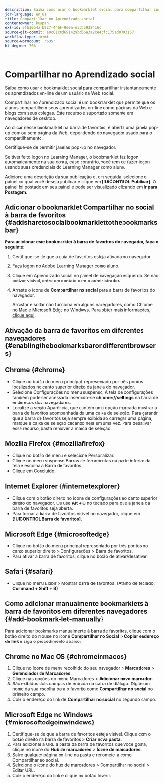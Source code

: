 ```yaml
---
description: Saiba como usar o bookmarklet social para compartilhar instantaneamente os aprendizados on-line de um usuário na Web social.
jcr-language: en_us
title: Compartilhar no Aprendizado social
contentowner: kuppan
exl-id: 5fb10b4a-b927-4466-9e0a-e33d5938416c
source-git-commit: a0c01c0d691429bd66a3a2ce4cfc175ad0703157
workflow-type: tm+mt
source-wordcount: '635'
ht-degree: 76%

---
```


# Compartilhar no Aprendizado social

Saiba como usar o bookmarklet social para compartilhar instantaneamente os aprendizados on-line de um usuário na Web social.

Compartilhar no Aprendizado social é um bookmarklet que permite que os alunos compartilhem seus aprendizados on-line como páginas da Web e blogs com seus colegas. Este recurso é suportado somente em navegadores de desktop.

Ao clicar nesse bookmarklet na barra de favoritos, é aberta uma janela pop-up com ou sem página da Web, dependendo do navegador usado para o compartilhamento.

<!--![](assets/share-to-social-popup-23.png)-->

Certifique-se de permitir janelas pop-up no navegador.

Se tiver feito logon no Learning Manager, o bookmarklet faz logon automaticamente na sua conta, caso contrário, você tem de fazer logon usando suas credenciais do Learning Manager como aluno.

Adicione uma descrição da sua publicação e, em seguida, selecione o painel no qual você deseja publicar e clique em **[!UICONTROL Publicar]**. O painel foi postado em seu painel e pode ser visualizado clicando em **Ir para Postagem**.

## Adicionar o bookmarklet Compartilhar no social à barra de favoritos {#addsharetosocialbookmarklettothebookmarksbar}

**Para adicionar este bookmarklet à barra de favoritos do navegador, faça o seguinte:**

1. Certifique-se de que a guia de favoritos esteja ativada no navegador.
1. Faça logon no Adobe Learning Manager como aluno.
1. Clique em Aprendizado social no painel de navegação esquerdo. Se não estiver visível, entre em contato com o administrador.
1. Arraste o ícone de **Compartilhar no social** para a barra de favoritos do navegador.

   Arrastar e soltar não funciona em alguns navegadores, como Chrome no Mac e Microsoft Edge no Windows. Para obter mais informações, [clique aqui](share-to-social.md#add%20bookmarkl-let%20manually).

   <!--![](assets/bookmarklet-2.gif)-->

## Ativação da barra de favoritos em diferentes navegadores {#enablingthebookmarksbarondifferentbrowsers}

## Chrome {#chrome}

* Clique no botão do menu principal, representado por três pontos localizados no canto superior direito da janela do navegador.
* Selecione Configurações no menu suspenso. A tela de configurações também pode ser acessada inserindo-se **chrome://settings** na barra de endereços dos navegadores.
* Localize a seção Aparência, que contém uma opção marcada mostrar a barra de favoritos acompanhada de uma caixa de seleção. Para garantir que a barra de favoritos seja sempre exibida ao carregar uma página, marque a caixa de seleção clicando nela em uma vez. Para desativar esse recurso, basta remover a marca de seleção.

## Mozilla Firefox {#mozillafirefox}

* Clique no botão de menu e selecione Personalizar.
* Clique no menu suspenso Barras de ferramentas na parte inferior da tela e escolha a Barra de favoritos.
* Clique em Concluído.

## Internet Explorer {#internetexplorer}

* Clique com o botão direito no ícone de configurações no canto superior direito do navegador. Ou use **Alt + C** no teclado para que a janela da barra de favoritos seja aberta.
* Para tornar a barra de favoritos visível no navegador, clique em **[!UICONTROL Barra de favoritos]**.

## Microsoft Edge {#microsoftedge}

* Clique no botão do menu principal representado por três pontos no canto superior direito > Configurações > Barra de favoritos.
* Para ativar a barra de favoritos, clique no botão de ativar/desativar.

## Safari {#safari}

* Clique no menu Exibir > Mostrar barra de favoritos. (Atalho de teclado: **Command + Shift + B)**

## Como adicionar manualmente bookmarklets à barra de favoritos em diferentes navegadores {#add-bookmark-let-manually}

Para adicionar bookmarks manualmente à barra de favoritos, clique com o botão direito do mouse no ícone **Compartilhar no Social** > **Copiar endereço de link** e siga o procedimento abaixo:

## Chrome no Mac OS {#chromeinmacos}

1. Clique no ícone de menu recolhido do seu navegador > **Marcadores** > **Gerenciador de Marcadores**.
1. Clique nas opções do menu Marcadores > **Adicionar novo marcador.**
1. São exibidos dois campos de entrada na caixa de diálogo. Digite um nome da sua escolha para o favorito como **Compartilhar no social** no primeiro campo.
1. Cole o endereço do link de **Compartilhar no social** no segundo campo.

## Microsoft Edge no Windows {#microsoftedgeinwindows}

1. Certifique-se de que a barra de favoritos esteja visível. Clique com o botão direito na barra de favoritos > **Criar nova pasta**.
1. Para adicionar a URL à pasta da barra de favoritos que você gosta, clique no ícone do **Hub de marcadores** > **Ícone de marcadores**.
1. Salve qualquer página on-line na pasta e renomeie-a como Compartilhar no social.
1. Selecione o ícone do hub de marcadores > Compartilhar no social > Editar URL.
1. Cole o endereço do link e clique no botão Inserir.
